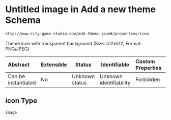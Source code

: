 # Untitled image in Add a new theme Schema

```txt
http://www.city-game-studio.com/add.theme.json#/properties/icon
```

Theme icon with transparent background (Size: 512x512, Format: PNG/JPEG)


| Abstract            | Extensible | Status         | Identifiable            | Custom Properties | Additional Properties | Access Restrictions | Defined In                                                                     |
| :------------------ | ---------- | -------------- | ----------------------- | :---------------- | --------------------- | ------------------- | ------------------------------------------------------------------------------ |
| Can be instantiated | No         | Unknown status | Unknown identifiability | Forbidden         | Allowed               | none                | [add-theme.schema.json\*](../out/add-theme.schema.json "open original schema") |

## icon Type

`image`
